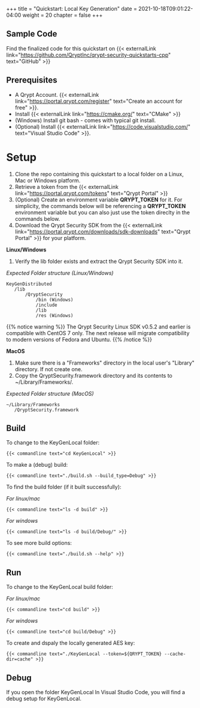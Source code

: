 +++
title = "Quickstart: Local Key Generation"
date = 2021-10-18T09:01:22-04:00
weight = 20
chapter = false
+++

## Sample Code

Find the finalized code for this quickstart on {{< externalLink link="https://github.com/QryptInc/qrypt-security-quickstarts-cpp" text="GitHub" >}}

## Prerequisites
- A Qrypt Account. {{< externalLink link="https://portal.qrypt.com/register" text="Create an account for free" >}}.
- Install {{< externalLink link="https://cmake.org/" text="CMake" >}}
- (Windows) Install git bash - comes with typical git install.
- (Optional) Install {{< externalLink link="https://code.visualstudio.com/" text="Visual Studio Code" >}}.

# Setup
1. Clone the repo containing this quickstart to a local folder on a Linux, Mac or Windows platform.
1. Retrieve a token from the {{< externalLink link="https://portal.qrypt.com/tokens" text="Qrypt Portal" >}}
1. (Optional) Create an environment variable **QRYPT_TOKEN** for it. For simplicity, the commands below will be referencing a **QRYPT_TOKEN** environment variable but you can also just use the token direclty in the commands below.
1. Download the Qrypt Security SDK from the {{< externalLink link="https://portal.qrypt.com/downloads/sdk-downloads" text="Qrypt Portal" >}} for your platform.

**Linux/Windows**
1. Verify the lib folder exists and extract the Qrypt Security SDK into it.

*Expected Folder structure (Linux/Windows)*

    KeyGenDistributed
       /lib
           /QryptSecurity
               /bin (Windows)
               /include
               /lib
               /res (Windows)

{{% notice warning %}}
The Qrypt Security Linux SDK v0.5.2 and earlier is compatible with CentOS 7 only. The next release will migrate compatibility to modern versions of Fedora and Ubuntu.
{{% /notice %}}

**MacOS**
1. Make sure there is a "Frameworks" directory in the local user's "Library" directory.  If not create one. 
1. Copy the QryptSecurity.framework directory and its contents to ~/Library/Frameworks/.

*Expected Folder structure (MacOS)*

    ~/Library/Frameworks
       /QryptSecurity.framework

## Build
To change to the KeyGenLocal folder:
    
    {{< commandline text="cd KeyGenLocal" >}}

To make a (debug) build:
    
    {{< commandline text="./build.sh --build_type=Debug" >}}

To find the build folder (if it built successfully):

*For linux/mac*
    
    {{< commandline text="ls -d build" >}}
    
*For windows*

    {{< commandline text="ls -d build/Debug/" >}}

To see more build options:
    
    {{< commandline text="./build.sh --help" >}}

## Run
To change to the KeyGenLocal build folder:

*For linux/mac*
    
    {{< commandline text="cd build" >}}

*For windows*

    {{< commandline text="cd build/Debug" >}}


To create and dspaly the locally generated AES key:

    {{< commandline text="./KeyGenLocal --token=${QRYPT_TOKEN} --cache-dir=cache" >}}
 
## Debug
If you open the folder KeyGenLocal In Visual Studio Code, you will find a debug setup for KeyGenLocal.

